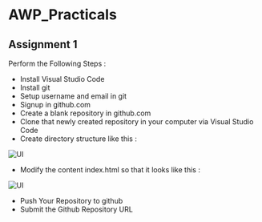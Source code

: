# AWP_Practicals


## Assignment 1 

Perform the Following Steps :

- Install Visual Studio Code
- Install git
- Setup username and email in git
- Signup in github.com
- Create a blank repository in github.com
- Clone that newly created repository in your computer via Visual Studio Code
- Create directory structure like this  :

![UI]('./images/file-structure.png')

- Modify the content index.html so that it looks like this : 

![UI]('./images/firefox-logo.png')

- Push Your Repository to github
- Submit the Github Repository URL